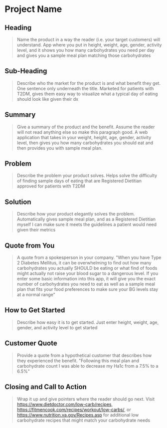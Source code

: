 # Project Name

<!--
> This material was originally posted [here](http://www.quora.com/What-is-Amazons-approach-to-product-development-and-product-management). It is reproduced here for posterities sake.

There is an approach called "working backwards" that is widely used at Amazon. They work backwards from the customer, rather than starting with an idea for a product and trying to bolt customers onto it. While working backwards can be applied to any specific product decision, using this approach is especially important when developing new products or features.

For new initiatives a product manager typically starts by writing an internal press release announcing the finished product. The target audience for the press release is the new/updated product's customers, which can be retail customers or internal users of a tool or technology. Internal press releases are centered around the customer problem, how current solutions (internal or external) fail, and how the new product will blow away existing solutions.

If the benefits listed don't sound very interesting or exciting to customers, then perhaps they're not (and shouldn't be built). Instead, the product manager should keep iterating on the press release until they've come up with benefits that actually sound like benefits. Iterating on a press release is a lot less expensive than iterating on the product itself (and quicker!).

If the press release is more than a page and a half, it is probably too long. Keep it simple. 3-4 sentences for most paragraphs. Cut out the fat. Don't make it into a spec. You can accompany the press release with a FAQ that answers all of the other business or execution questions so the press release can stay focused on what the customer gets. My rule of thumb is that if the press release is hard to write, then the product is probably going to suck. Keep working at it until the outline for each paragraph flows.

Oh, and I also like to write press-releases in what I call "Oprah-speak" for mainstream consumer products. Imagine you're sitting on Oprah's couch and have just explained the product to her, and then you listen as she explains it to her audience. That's "Oprah-speak", not "Geek-speak".

Once the project moves into development, the press release can be used as a touchstone; a guiding light. The product team can ask themselves, "Are we building what is in the press release?" If they find they're spending time building things that aren't in the press release (overbuilding), they need to ask themselves why. This keeps product development focused on achieving the customer benefits and not building extraneous stuff that takes longer to build, takes resources to maintain, and doesn't provide real customer benefit (at least not enough to warrant inclusion in the press release).
 -->

## Heading

> Name the product in a way the reader (i.e. your target customers) will understand.
> App where you put in height, weight, age, gender, activity level, and it shows you how many carbohydrates you need per day and gives you a sample meal plan matching those carbohydrates

## Sub-Heading

> Describe who the market for the product is and what benefit they get. One sentence only underneath the title.
> Marketed for patients with T2DM, gives them easy way to visualize what a typical day of eating should look like given their dx

## Summary

> Give a summary of the product and the benefit. Assume the reader will not read anything else so make this paragraph good.
> A web application that takes in your weight, height, age, gender, activity level, then gives you how many carbohydrates you should eat and then provides you with sample meal plan.

## Problem

> Describe the problem your product solves.
> Helps solve the difficulty of finding sample days of eating that are Registered Dietitian approved for patients with T2DM

## Solution

> Describe how your product elegantly solves the problem.
> Automatically gives sample meal plan, and as a Registered Dietitian myself I can make sure it meets the guidelines a patient would need given their metrics

## Quote from You

> A quote from a spokesperson in your company.
> "When you have Type 2 Diabetes Mellitus, it can be overwhelming to find out how many carbohydrates you actually SHOULD be eating or what find of foods might actually not raise your blood sugar to a dangerous level. If you enter some basic information into this app, it will give you the exact number of carbohydrates you need to eat as well as a sample meal plan that fits your food preferences to make sure your BG levels stay at a normal range"

## How to Get Started

> Describe how easy it is to get started.
> Just enter height, weight, age, gender, and activity level to get started

## Customer Quote

> Provide a quote from a hypothetical customer that describes how they experienced the benefit.
> "Following this meal plan and carbohydrate count I was able to decrease my Ha1c from a 7.5% to a 6.5%"

## Closing and Call to Action

> Wrap it up and give pointers where the reader should go next.
> Visit https://www.dietdoctor.com/low-carb/recipes, https://fitmencook.com/recipes/workout/low-carbs/, or https://www.nutrition.va.gov/Recipes.asp for additional low carbohydrate recipes that might match your carbohydrate needs
